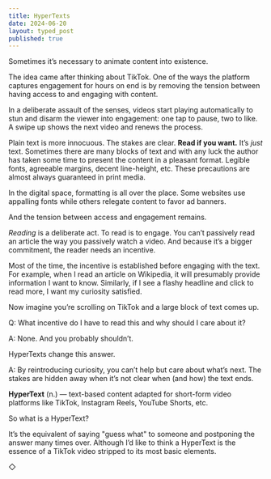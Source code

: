 ```yaml
---
title: HyperTexts
date: 2024-06-20
layout: typed_post
published: true
---
```


Sometimes it’s necessary to animate content into existence. 

The idea came after thinking about TikTok. One of the ways the platform captures engagement for hours on end is by removing the tension between having access to and engaging with content. 

In a deliberate assault of the senses, videos start playing automatically to stun and disarm the viewer into engagement: one tap to pause, two to like. A swipe up shows the next video and renews the process.

Plain text is more innocuous. The stakes are clear. **Read if you want.**  It’s *just* text. Sometimes there are many blocks of text and with any luck the author has taken some time to present the content in a pleasant format. Legible fonts, agreeable margins, decent line-height, etc. These precautions are almost always guaranteed in print media. 

In the digital space, formatting is all over the place. Some websites use appalling fonts while others relegate content to favor ad banners. 

And the tension between access and engagement remains.

*Reading* is a deliberate act. To read is to engage. You can’t passively read an article the way you passively watch a video. And because it’s a bigger commitment, the reader needs an incentive. 

Most of the time, the incentive is established before engaging with the text. For example, when I read an article on Wikipedia, it will presumably provide information I want to know. Similarly, if I see a flashy headline and click to read more, I want my curiosity satisfied.

Now imagine you’re scrolling on TikTok and a large block of text comes up. 

Q: What incentive do I have to read this and why should I care about it?

A: None. And you probably shouldn’t.

HyperTexts change this answer.

A: By reintroducing curiosity, you can’t help but care about what’s next. The stakes are hidden away when it’s not clear when (and how) the text ends. 

**HyperText** (n.) &mdash; text-based content adapted for short-form video platforms like TikTok, Instagram Reels, YouTube Shorts, etc.

So what is a HyperText? 

It’s the equivalent of saying "guess what" to someone and postponing the answer many times over. Although I’d like to think a HyperText is the essence of a TikTok video stripped to its most basic elements.

◇




